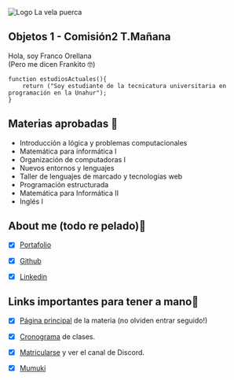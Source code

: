 ![Logo La vela puerca](https://i.scdn.co/image/ab6761610000e5eb1bb85fb4349fd61b46151fb4)

## Objetos 1 - Comisión2 T.Mañana  
Hola, soy Franco Orellana  
(Pero me dicen Frankito :nerd_face:)  

```
function estudiosActuales(){
    return ("Soy estudiante de la tecnicatura universitaria en programación en la Unahur");
}
```
## Materias aprobadas :book:
- Introducción a lógica y problemas computacionales
- Matemática para informática I
- Organización de computadoras I 
- Nuevos entornos y lenguajes
- Taller de lenguajes de marcado y tecnologías web
- Programación estructurada
- Matemática para Informática II
- Inglés I

## About me (todo re pelado):monocle_face:
- [x] [Portafolio](https://portafolio-franco-orellana.netlify.app/)
- [x] [Github](https://github.com/Frankito14)
- [x] [Linkedin](https://www.linkedin.com/in/franco-orellana-88938020b/)


## Links importantes para tener a mano:monocle_face:
- [x] [Página principal](https://obj1-unahur.github.io/) de la materia (no olviden entrar seguido!) 
- [x] [Cronograma](https://docs.google.com/spreadsheets/d/1sZLzv_JN1kZeS35DMAUPCQhrWjenc_-VqbywLGje3B4/edit?usp=sharing) de clases.
- [x] [Matricularse](https://discord.gg/dkTB8wff) y ver el canal de Discord.
- [x] [Mumuki](https://mumuki.io/unahur-obj1)


